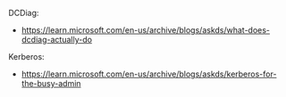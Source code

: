 DCDiag:
- https://learn.microsoft.com/en-us/archive/blogs/askds/what-does-dcdiag-actually-do


Kerberos:
- https://learn.microsoft.com/en-us/archive/blogs/askds/kerberos-for-the-busy-admin
